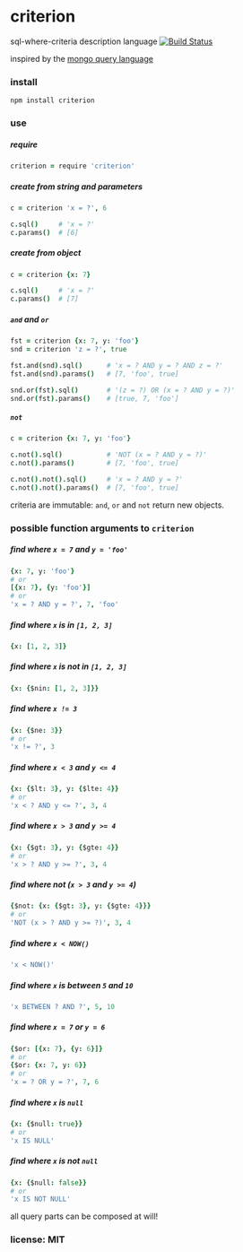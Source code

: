 # criterion

sql-where-criteria description language
[![Build Status](https://travis-ci.org/snd/criterion.png)](https://travis-ci.org/snd/criterion)

inspired by the [mongo query language](http://www.mongodb.org/display/DOCS/Advanced+Queries)

### install

    npm install criterion

### use

##### require

```coffeescript
criterion = require 'criterion'
```

##### create from string and parameters

```coffeescript
c = criterion 'x = ?', 6

c.sql()     # 'x = ?'
c.params()  # [6]
```

##### create from object

```coffeescript
c = criterion {x: 7}

c.sql()     # 'x = ?'
c.params()  # [7]
```

##### `and` and `or`

```coffeescript
fst = criterion {x: 7, y: 'foo'}
snd = criterion 'z = ?', true

fst.and(snd).sql()      # 'x = ? AND y = ? AND z = ?'
fst.and(snd).params()   # [7, 'foo', true]

snd.or(fst).sql()       # '(z = ?) OR (x = ? AND y = ?)'
snd.or(fst).params()    # [true, 7, 'foo']
```

##### `not`

```coffeescript
c = criterion {x: 7, y: 'foo'}

c.not().sql()           # 'NOT (x = ? AND y = ?)'
c.not().params()        # [7, 'foo', true]

c.not().not().sql()     # 'x = ? AND y = ?'
c.not().not().params()  # [7, 'foo', true]
```

criteria are immutable: `and`, `or` and `not` return new objects.

### possible function arguments to `criterion`

##### find where `x = 7` and `y = 'foo'`

```coffeescript
{x: 7, y: 'foo'}
# or
[{x: 7}, {y: 'foo'}]
# or
'x = ? AND y = ?', 7, 'foo'
```

##### find where `x` is in `[1, 2, 3]`

```coffeescript
{x: [1, 2, 3]}
```

##### find where `x` is not in `[1, 2, 3]`

```coffeescript
{x: {$nin: [1, 2, 3]}}
```

##### find where `x != 3`

```coffeescript
{x: {$ne: 3}}
# or
'x != ?', 3
```

##### find where `x < 3` and `y <= 4`

```coffeescript
{x: {$lt: 3}, y: {$lte: 4}}
# or
'x < ? AND y <= ?', 3, 4
```

##### find where `x > 3` and `y >= 4`

```coffeescript
{x: {$gt: 3}, y: {$gte: 4}}
# or
'x > ? AND y >= ?', 3, 4
```

##### find where not (`x > 3` and `y >= 4`)

```coffeescript
{$not: {x: {$gt: 3}, y: {$gte: 4}}}
# or
'NOT (x > ? AND y >= ?)', 3, 4
```

##### find where `x < NOW()`

```coffeescript
'x < NOW()'
```

##### find where `x` is between `5` and `10`

```coffeescript
'x BETWEEN ? AND ?', 5, 10
```

##### find where `x = 7` or `y = 6`

```coffeescript
{$or: [{x: 7}, {y: 6}]}
# or
{$or: {x: 7, y: 6}}
# or
'x = ? OR y = ?', 7, 6
```

##### find where `x` is `null`

```coffeescript
{x: {$null: true}}
# or
'x IS NULL'
```

##### find where `x` is not `null`

```coffeescript
{x: {$null: false}}
# or
'x IS NOT NULL'
```

all query parts can be composed at will!

### license: MIT
